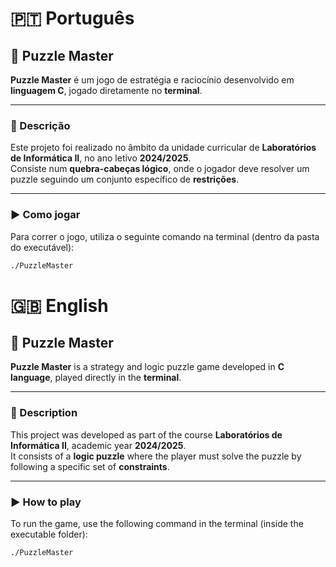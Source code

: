 # 🇵🇹 **Português**

## 🧠 Puzzle Master

**Puzzle Master** é um jogo de estratégia e raciocínio desenvolvido em **linguagem C**, jogado diretamente no **terminal**.

---

### 🧩 Descrição

Este projeto foi realizado no âmbito da unidade curricular de **Laboratórios de Informática II**, no ano letivo **2024/2025**.  
Consiste num **quebra-cabeças lógico**, onde o jogador deve resolver um puzzle seguindo um conjunto específico de **restrições**.

---

### ▶️ Como jogar

Para correr o jogo, utiliza o seguinte comando na terminal (dentro da pasta do executável):

```bash
./PuzzleMaster
```

# 🇬🇧 **English**

## 🧠 Puzzle Master

**Puzzle Master** is a strategy and logic puzzle game developed in **C language**, played directly in the **terminal**.

---

### 🧩 Description

This project was developed as part of the course **Laboratórios de Informática II**, academic year **2024/2025**.  
It consists of a **logic puzzle** where the player must solve the puzzle by following a specific set of **constraints**.

---

### ▶️ How to play

To run the game, use the following command in the terminal (inside the executable folder):

```bash
./PuzzleMaster
